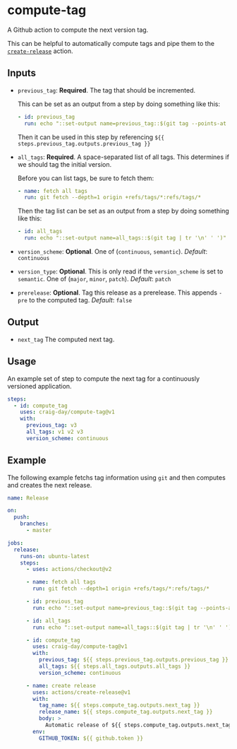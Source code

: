 # compute-tag

A Github action to compute the next version tag.

This can be helpful to automatically compute tags and pipe them to the
[`create-release`](https://github.com/actions/create-release) action.

## Inputs

- `previous_tag`: **Required**. The tag that should be incremented.

  This can be set as an output from a step by doing something like this:

  ```yaml
  - id: previous_tag
    run: echo "::set-output name=previous_tag::$(git tag --points-at HEAD^)"
  ```

  Then it can be used in this step by referencing `${{ steps.previous_tag.outputs.previous_tag }}`

- `all_tags`: **Required**. A space-separated list of all tags. This determines if we should tag the
  initial version.

  Before you can list tags, be sure to fetch them:

  ```yaml
  - name: fetch all tags
    run: git fetch --depth=1 origin +refs/tags/*:refs/tags/*
  ```

  Then the tag list can be set as an output from a step by doing something like this:

  ```yaml
  - id: all_tags
    run: echo "::set-output name=all_tags::$(git tag | tr '\n' ' ')"
  ```

- `version_scheme`: **Optional**. One of (`continuous`, `semantic`). _Default_: `continuous`

- `version_type`: **Optional**. This is only read if the `version_scheme` is set to `semantic`.
  One of (`major`, `minor`, `patch`). _Default_: `patch`

- `prerelease`: **Optional**. Tag this release as a prerelease. This appends `-pre` to the computed
  tag. _Default_: `false`

## Output

- `next_tag` The computed next tag.

## Usage

An example set of step to compute the next tag for a continuously versioned application.

```yaml
steps:
  - id: compute_tag
    uses: craig-day/compute-tag@v1
    with:
      previous_tag: v3
      all_tags: v1 v2 v3
      version_scheme: continuous
```

## Example

The following example fetchs tag information using `git` and then computes and creates the next
release.

```yaml
name: Release

on:
  push:
    branches:
      - master

jobs:
  release:
    runs-on: ubuntu-latest
    steps:
      - uses: actions/checkout@v2

      - name: fetch all tags
        run: git fetch --depth=1 origin +refs/tags/*:refs/tags/*

      - id: previous_tag
        run: echo "::set-output name=previous_tag::$(git tag --points-at HEAD^)"

      - id: all_tags
        run: echo "::set-output name=all_tags::$(git tag | tr '\n' ' ')"

      - id: compute_tag
        uses: craig-day/compute-tag@v1
        with:
          previous_tag: ${{ steps.previous_tag.outputs.previous_tag }}
          all_tags: ${{ steps.all_tags.outputs.all_tags }}
          version_scheme: continuous

      - name: create release
        uses: actions/create-release@v1
        with:
          tag_name: ${{ steps.compute_tag.outputs.next_tag }}
          release_name: ${{ steps.compute_tag.outputs.next_tag }}
          body: >
            Automatic release of ${{ steps.compute_tag.outputs.next_tag }}
        env:
          GITHUB_TOKEN: ${{ github.token }}
```
